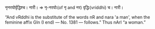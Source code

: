 नृनरयोर्वृद्धिश्च। नारी। => नृ-नरयोः(of नृ and नर) वृद्धिः(vriddhi) च। नारी।

“And vRddhi is the substitute of the words nR and nara 'a man', when the feminine affix GIn (I end) — No. 1381 — follows.” Thus nArI “a woman.”